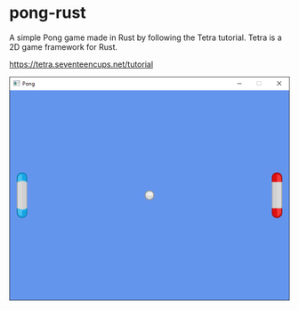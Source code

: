 # pong-rust

A simple Pong game made in Rust by following the Tetra tutorial. Tetra is a 2D game framework for Rust.

https://tetra.seventeencups.net/tutorial

![Tetra Pong](tetraPong.png)